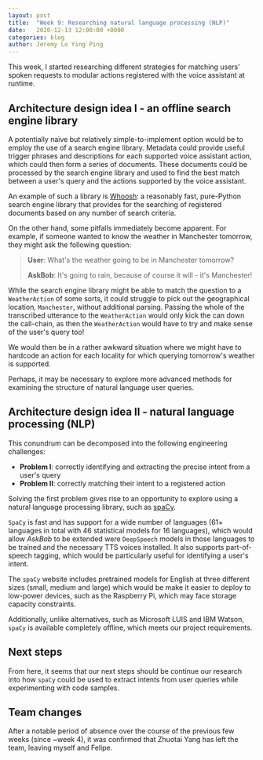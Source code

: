 ```yaml
---
layout: post
title:  "Week 9: Researching natural language processing (NLP)"
date:   2020-12-13 12:00:00 +0000
categories: blog
author: Jeremy Lo Ying Ping
---
```


This week, I started researching different strategies for matching users' spoken requests to modular actions registered with the voice assistant at runtime.

## Architecture design idea I - an offline search engine library

A potentially naïve but relatively simple-to-implement option would be to employ the use of a search engine library. Metadata could provide useful trigger phrases and descriptions for each supported voice assistant action, which could then form a series of documents. These documents could be processed by the search engine library and used to find the best match between a user's query and the actions supported by the voice assistant.

An example of such a library is [Whoosh](https://whoosh.readthedocs.io/en/latest/intro.html): a reasonably fast, pure-Python search engine library that provides for the searching of registered documents based on any number of search criteria.

On the other hand, some pitfalls immediately become apparent. For example, if someone wanted to know the weather in Manchester tomorrow, they might ask the following question:
> **User**:    What's the weather going to be in Manchester tomorrow?
>
> **AskBob**:  It's going to rain, because of course it will - it's Manchester!

While the search engine library might be able to match the question to a `WeatherAction` of some sorts, it could struggle to pick out the geographical location, `Manchester`, without additional parsing. Passing the whole of the transcribed utterance to the `WeatherAction` would only kick the can down the call-chain, as then the `WeatherAction` would have to try and make sense of the user's query too!

We would then be in a rather awkward situation where we might have to hardcode an action for each locality for which querying tomorrow's weather is supported.

Perhaps, it may be necessary to explore more advanced methods for examining the structure of natural language user queries.

## Architecture design idea II - natural language processing (NLP)

This conundrum can be decomposed into the following engineering challenges:
- **Problem I**: correctly identifying and extracting the precise intent from a user's query
- **Problem II**: correctly matching their intent to a registered action

Solving the first problem gives rise to an opportunity to explore using a natural language processing library, such as [spaCy](https://spacy.io/).

`SpaCy` is fast and has support for a wide number of languages (61+ languages in total with 46 statistical models for 16 languages), which would allow *AskBob* to be extended were `DeepSpeech` models in those languages to be trained and the necessary TTS voices installed. It also supports part-of-speech tagging, which would be particularly useful for identifying a user's intent.

The `spaCy` website includes pretrained models for English at three different sizes (small, medium and large) which would be make it easier to deploy to low-power devices, such as the Raspberry Pi, which may face storage capacity constraints.

Additionally, unlike alternatives, such as Microsoft LUIS and IBM Watson, `spaCy` is available completely offline, which meets our project requirements.

## Next steps

From here, it seems that our next steps should be continue our research into how `spaCy` could be used to extract intents from user queries while experimenting with code samples.

## Team changes

After a notable period of absence over the course of the previous few weeks (since ~week 4), it was confirmed that Zhuotai Yang has left the team, leaving myself and Felipe.
